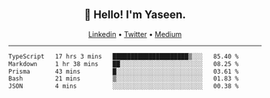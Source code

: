 <h2 align="center">👋 Hello! I'm Yaseen.</h2>
<p align="center">
  <a href="https://www.linkedin.com/in/yaseenkc/">Linkedin</a> •
  <a href="https://twitter.com/yaseeenkc">Twitter</a> •
  <a href="https://medium.com/@yaseen-kc">Medium</a>
</p>


<!--- 🔭 I’m currently working at []() as an  -->
<!--- - 💬 Ask me about **Javascript, React and Git** -->
<!--- - 📫 How to reach me: [@kc.yaseen](https://instagram.com/kc.yaseen) on Instagram -->
<!--- - ⚡ Fun fact: Big Fan of the :zap: emoji -->

-------

<!--START_SECTION:waka-->

```txt
TypeScript   17 hrs 3 mins   █████████████████████▒░░░   85.40 %
Markdown     1 hr 38 mins    ██░░░░░░░░░░░░░░░░░░░░░░░   08.25 %
Prisma       43 mins         █░░░░░░░░░░░░░░░░░░░░░░░░   03.61 %
Bash         21 mins         ▒░░░░░░░░░░░░░░░░░░░░░░░░   01.83 %
JSON         4 mins          ░░░░░░░░░░░░░░░░░░░░░░░░░   00.38 %
```

<!--END_SECTION:waka-->
